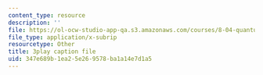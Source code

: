 ```yaml
---
content_type: resource
description: ''
file: https://ol-ocw-studio-app-qa.s3.amazonaws.com/courses/8-04-quantum-physics-i-spring-2016/347e689b1ea25e269578ba1a14e7d1a5_5u-9lFhCl5w.vtt
file_type: application/x-subrip
resourcetype: Other
title: 3play caption file
uid: 347e689b-1ea2-5e26-9578-ba1a14e7d1a5
---
```

